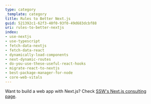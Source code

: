 ```yaml
---
type: category
_template: category
title: Rules to Better Next.js
guid: 521392c1-62f3-40f0-93f0-49d683dcbf88
uri: rules-to-better-nextjs
index:
- use-nextjs
- use-typescript
- fetch-data-nextjs
- fetch-data-react
- dynamically-load-components
- next-dynamic-routes
- do-you-use-these-useful-react-hooks
- migrate-react-to-nextjs
- best-package-manager-for-node
- core-web-vitals
---
```


Want to build a web app with Next.js? Check [SSW's Next.js consulting page](https://ssw.com.au/consulting/nextjs).
